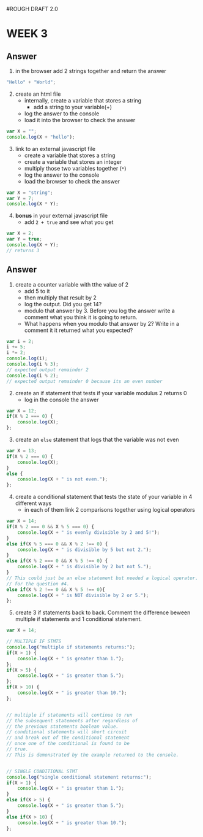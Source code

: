 #ROUGH DRAFT 2.0

# WEEK 3

## Answer 

1. in the browser add 2 strings together and return the answer
```javascript
"Hello" + "World";
```

2. create an html file
	* internally, create a variable that stores a string 
		* add a string to your variable(+)
	* log the answer to the console
	* load it into the browser to check the answer
```javascript
var X = "";
console.log(X + "hello");
```

3. link to an external javascript file
	* create a variable that stores a string
	* create a variable that stores an integer
	* multiply those two variables together (`*`)
	* log the answer to the console
	* load the browser to check the answer
```javascript
var X = "string";
var Y = 7;
console.log(X * Y);
```

4. **bonus** in your external javascript file 
	* add `2 + true` and see what you get
```javascript
var X = 2;
var Y = true;
console.log(X + Y);
// returns 3
```

## Answer 

1. create a counter variable with tthe value of 2
	* add 5 to it
	* then multiply that result by 2 
	* log the output. Did you get 14?
	* modulo that answer by 3. Before you log the answer write a comment what you think it is going to return.
	* What happens when you modulo that answer by 2? Write in a comment it it returned what you expected?
```javascript
var i = 2;
i += 5;
i *= 2;
console.log(i);
console.log(i % 3);
// expected output remainder 2
console.log(i % 2);
// expected output remainder 0 because its an even number
```

2. create an if statement that tests if your variable modulus 2 returns 0
	* log in the console the answer
```javascript
var X = 12;
if(X % 2 === 0) {
	console.log(X);
};
```

3. create an `else` statement that logs that the variable was not even
```javascript
var X = 13;
if(X % 2 === 0) {
	console.log(X);
}
else {
	console.log(X + " is not even.");
};
```

4. create a conditional statement that tests the state of your variable in 4 different ways
	* in each of them link 2 comparisons together using logical operators
```javascript
var X = 14;
if(X % 2 === 0 && X % 5 === 0) {
	console.log(X + " is evenly divisible by 2 and 5!");
}
else if(X % 5 === 0 && X % 2 !== 0) {
	console.log(X + " is divisible by 5 but not 2.");
}
else if(X % 2 === 0 && X % 5 !== 0) {
	console.log(X + " is divisible by 2 but not 5.");
}
// This could just be an else statement but needed a logical operator.
// for the question #4.
else if(X % 2 !== 0 && X % 5 !== 0){
	console.log(X + " is NOT divisible by 2 or 5.");
};
```

5. create 3 if statements back to back. Comment the difference beween multiple if statements and 1 conditional statement. 
```javascript
var X = 14;

// MULTIPLE IF STMTS
console.log("multiple if statements returns:");
if(X > 1) {
	console.log(X + " is greater than 1.");
};
if(X > 5) {
	console.log(X + " is greater than 5.");
};
if(X > 10) {
	console.log(X + " is greater than 10.");
};


// multiple if statements will continue to run 
// the subsequent statements after regardless of
// the previous statements boolean value.
// conditional statements will short circuit 
// and break out of the conditional statement 
// once one of the conditional is found to be 
// true. 
// This is demonstrated by the example returned to the console.


// SINGLE CONDITIONAL STMT
console.log("single conditional statement returns:");
if(X > 1) {
	console.log(X + " is greater than 1.");
}
else if(X > 5) {
	console.log(X + " is greater than 5.");
}
else if(X > 10) {
	console.log(X + " is greater than 10.");
};
```
